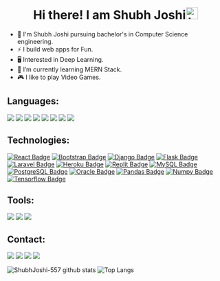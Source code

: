 <h1 align="center"> Hi there! I am Shubh Joshi<img src="https://user-images.githubusercontent.com/1303154/88677602-1635ba80-d120-11ea-84d8-d263ba5fc3c0.gif" width="28px" alt="hi"></h1>


- 🌸 I'm Shubh Joshi pursuing bachelor's in Computer Science engineering.
- ⚡ I build web apps for Fun.
- 🖥️ Interested in Deep Learning.
- 🌱 I’m currently learning MERN Stack.
- 🎮 I like to play Video Games.

## Languages:
![](https://img.shields.io/badge/python%20-%2314354C.svg?&style=flat&logo=python&logoColor=white)
![](https://img.shields.io/badge/java-%23ED8B00.svg?&style=flat&logo=java&logoColor=white)
![](https://img.shields.io/badge/c%20-%2300599C.svg?&style=flat&logo=c&logoColor=white)
![](https://img.shields.io/badge/c%2B%2B-%2300599C.svg?&style=flat&logo=c++&logoColor=white)
![](https://img.shields.io/badge/php-%23777BB4.svg?&style=flat&logo=php&logoColor=white)
![](https://img.shields.io/badge/html5%20-%23E34F26.svg?&style=flat&logo=html5&logoColor=white)
![](https://img.shields.io/badge/css3%20-%231572B6.svg?&style=flat&logo=css3&logoColor=white)
![](https://img.shields.io/badge/javascript%20-%23323330.svg?&style=for-the-badge&logo=javascript&logoColor=%23F7DF1E)

## Technologies:
[![React Badge](https://img.shields.io/badge/-React-61DBFB?style=for-the-badge&labelColor=black&logo=react&logoColor=61DBFB)](#)
[![Bootstrap Badge](https://img.shields.io/badge/-Bootstrap-7B11F3?style=for-the-badge&labelColor=black&logo=bootstrap&logoColor=7B11F3)](#)
[![Django Badge](https://img.shields.io/badge/-Django-0C4B33?style=for-the-badge&labelColor=black&logo=django&logoColor=0C4B33)](#)
[![Flask Badge](https://img.shields.io/badge/-Flask-FFFFFF?style=for-the-badge&labelColor=black&logo=flask&logoColor=FFFFFF)](#)
[![Laravel Badge](https://img.shields.io/badge/-Laravel-FF2D20?style=for-the-badge&labelColor=black&logo=laravel&logoColor=FF2D20)](#)
[![Heroku Badge](https://img.shields.io/badge/-Heroku-644A87?style=for-the-badge&labelColor=black&logo=heroku&logoColor=644A87)](#)
[![Replit Badge](https://img.shields.io/badge/-Replit-56676E?style=for-the-badge&labelColor=black&logo=replit&logoColor=56676E)](#)
[![MySQL Badge](https://img.shields.io/badge/-MySQL-4479A1?style=for-the-badge&labelColor=black&logo=mysql&logoColor=FFFFFF)](#)
[![PostgreSQL Badge](https://img.shields.io/badge/-PostgreSQL-31648C?style=for-the-badge&labelColor=black&logo=postgresql&logoColor=31648C)](#)
[![Oracle Badge](https://img.shields.io/badge/-Oracle-C74634?style=for-the-badge&labelColor=black&logo=oracle&logoColor=C74634)](#)
[![Pandas Badge](https://img.shields.io/badge/-Pandas-130654?style=for-the-badge&labelColor=black&logo=pandas&logoColor=FFFFFF)](#)
[![Numpy Badge](https://img.shields.io/badge/-NumPy-4DABCF?style=for-the-badge&labelColor=black&logo=numpy&logoColor=4DABCF)](#)
[![Tensorflow Badge](https://img.shields.io/badge/-Tensorflow-FF7000?style=for-the-badge&labelColor=black&logo=tensorflow&logoColor=FF7000)](#)

## Tools:
![](https://img.shields.io/badge/git%20-%23F05033.svg?&style=flat&logo=git&logoColor=white)
![](https://img.shields.io/badge/Ubuntu-E95420?style=flat&logo=ubuntu&logoColor=white)
![](https://img.shields.io/badge/Jupyter%20-%23F37626.svg?&style=flat&logo=Jupyter&logoColor=white)

## Contact:
[![](https://img.shields.io/badge/linkedin%20-%230077B5.svg?&style=flat&logo=linkedin&logoColor=white)](https://www.linkedin.com/in/shubh-joshi-481abb1ba/)
[![](https://img.shields.io/badge/Gmail-D14836?style=flat&logo=gmail&logoColor=white)](https://mail.google.com/mail/u/0/?view=cm&fs=1&tf=1&to=shubhjoshi80@gmail.com)
[![](https://img.shields.io/badge/Kaggle-141321?style=flat&logoColor=blue)](https://www.kaggle.com/shubhjoshi)
![](https://img.shields.io/badge/SSJ%236888-141321?style=for-the-badge&logo=discord)


![ShubhJoshi-557 github stats](https://github-readme-stats.vercel.app/api?username=ShubhJoshi-557&count_private=true&include_all_commits=true&show_icons=true&theme=tokyonight&hide=contribs,issues)
![Top Langs](https://github-readme-stats.vercel.app/api/top-langs/?username=ShubhJoshi-557&theme=tokyonight&langs_count=6&layout=compact)
